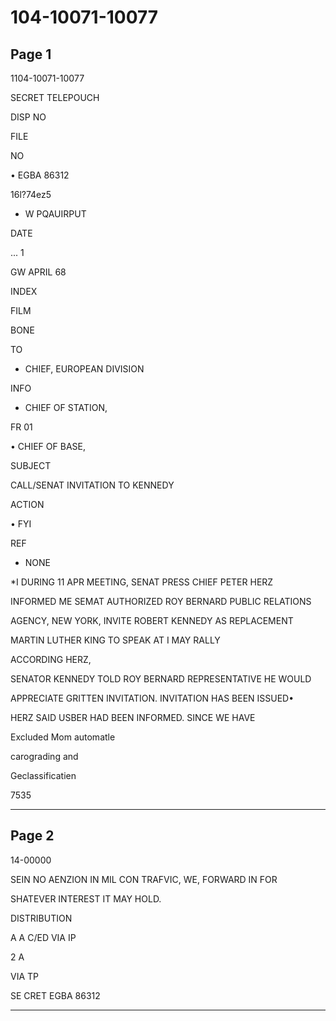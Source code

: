 # 104-10071-10077

## Page 1

1104-10071-10077

SECRET TELEPOUCH

DISP NO

FILE

NO

• EGBA 86312

16l?74ez5

- W PQAUIRPUT

DATE

... 1

GW APRIL 68

INDEX

FILM

BONE

TO

- CHIEF, EUROPEAN DIVISION

INFO

- CHIEF OF STATION,

FR 01

• CHIEF OF BASE,

SUBJECT

CALL/SENAT INVITATION TO KENNEDY

ACTION

• FYI

REF

- NONE

*I DURING 11 APR MEETING, SENAT PRESS CHIEF PETER HERZ

INFORMED ME SEMAT AUTHORIZED ROY BERNARD PUBLIC RELATIONS

AGENCY, NEW YORK, INVITE ROBERT KENNEDY AS REPLACEMENT

MARTIN LUTHER KING TO SPEAK AT I MAY RALLY

ACCORDING HERZ,

SENATOR KENNEDY TOLD ROY BERNARD REPRESENTATIVE HE WOULD

APPRECIATE GRITTEN INVITATION. INVITATION HAS BEEN ISSUED•

HERZ SAID USBER HAD BEEN INFORMED. SINCE WE HAVE

Excluded Mom automatle

carograding and

Geclassificatien

7535

---

## Page 2

14-00000

SEIN NO AENZION IN MIL CON TRAFVIC, WE, FORWARD IN FOR

SHATEVER INTEREST IT MAY HOLD.

DISTRIBUTION

A A C/ED VIA IP

2 A

VIA TP

SE CRET EGBA 86312

---

